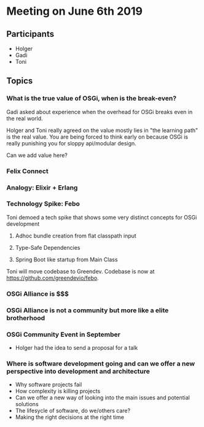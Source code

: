 # Meeting on June 6th 2019 

## Participants

- Holger
- Gadi
- Toni

## Topics

### What is the true value of OSGi, when is the break-even?

Gadi asked about experience when the overhead for OSGi breaks even in the real world.

Holger and Toni really agreed on the value mostly lies in "the learning path" is the real value. You are being forced to think early on because OSGi is really punishing you for sloppy api/modular design.

Can we add value here?

### Felix Connect

### Analogy: Elixir + Erlang

### Technology Spike: Febo

Toni demoed a tech spike that shows some very distinct concepts for OSGi development

1. Adhoc bundle creation from flat classpath input

2. Type-Safe Dependencies

3. Spring Boot like startup from Main Class

Toni will move codebase to Greendev.
Codebase is now at https://github.com/greendevio/febo.

### OSGi Alliance is $$$

### OSGi Alliance is not a community but more like a elite brotherhood

### OSGi Community Event in September

- Holger had the idea to send a proposal for a talk

### Where is software development going and can we offer a new perspective into development and architecture
- Why software projects fail
- How complexity is killing projects
- Can we offer a new way of looking into the main issues and potential solutions
- The lifesycle of software, do we/others care?
- Making the right decisions at the right time

